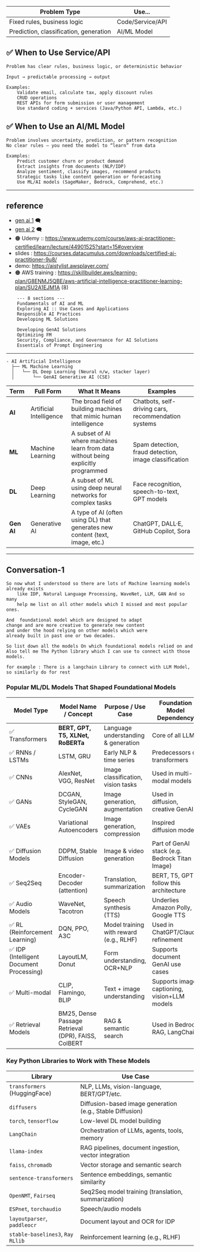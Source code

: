 | Problem Type                           | Use...           |
| -------------------------------------- | ---------------- |
| Fixed rules, business logic            | Code/Service/API |
| Prediction, classification, generation | AI/ML Model      |

## ✅ When to Use Service/API
```
Problem has clear rules, business logic, or deterministic behavior

Input → predictable processing → output

Examples:
    Validate email, calculate tax, apply discount rules
    CRUD operations
    REST APIs for form submission or user management
    Use standard coding + services (Java/Python API, Lambda, etc.)
```

## ✅ When to Use an AI/ML Model
```
Problem involves uncertainty, prediction, or pattern recognition
No clear rules — you need the model to “learn” from data

Examples:
    Predict customer churn or product demand
    Extract insights from documents (NLP/IDP)
    Analyze sentiment, classify images, recommend products
    Strategic tasks like content generation or forecasting
    Use ML/AI models (SageMaker, Bedrock, Comprehend, etc.)
```

---

## reference
- [gen ai 1](https://chatgpt.com/c/685dfae8-a808-800d-bc8c-4d992926601d) 🗨️
- [gen ai 2](https://chatgpt.com/c/685e3233-8420-800d-a08a-2cd8b933dad6) 🗨️
- 🟠 Udemy :: https://www.udemy.com/course/aws-ai-practitioner-certified/learn/lecture/44901525?start=15#overview
- slides : https://courses.datacumulus.com/downloads/certified-ai-practitioner-9u8/
- demo: https://aistylist.awsplayer.com/
- 🟠 AWS training : https://skillbuilder.aws/learning-plan/G8ENMJ5QBE/aws-artificial-intelligence-practitioner-learning-plan/SU2A1EJM1A (8)

```
    --- 8 sections ---
    Fundamentals of AI and ML
    Exploring AI :: Use Cases and Applications
    Responsible AI Practices
    Developing ML Solutions
  
    Developing GenAI Solutions
    Optimizing FM
    Security, Compliance, and Governance for AI Solutions
    Essentials of Prompt Engineering
```

---

```
- AI Artificial Intelligence
  ├── ML Machine Learning
  │   └── DL Deep Learning (Neural n/w, stacker layer)
  │       └── GenAI Generative AI (CSE)

``` 

| Term       | Full Form               | What It Means                                                                     | Examples                                              |
| ---------- | ----------------------- | --------------------------------------------------------------------------------- | ----------------------------------------------------- |
| **AI**     | Artificial Intelligence | The broad field of building machines that mimic human intelligence                | Chatbots, self-driving cars, recommendation systems   |
| **ML**     | Machine Learning        | A subset of AI where machines learn from data without being explicitly programmed | Spam detection, fraud detection, image classification |
| **DL**     | Deep Learning           | A subset of ML using deep neural networks for complex tasks                       | Face recognition, speech-to-text, GPT models          |
| **Gen AI** | Generative AI           | A type of AI (often using DL) that generates new content (text, image, etc.)      | ChatGPT, DALL·E, GitHub Copilot, Sora                 |

---
## Conversation-1 
```
So now what I understood so there are lots of Machine learning models already exists 
    like IDP, Natural Language Processing, WaveNet, LLM, GAN And so many 
    help me list on all other models which I missed and most popular ones.
     
And  foundational model which are designed to adapt  
change and are more creative to generate new content
and under the hood relying on other models which were 
already built in past one or two decades.

So list down all the models On which foundational models relied on and 
Also tell me The Python library which I can use to connect with those models.
 
for example : There is a langchain Library to connect with LLM Model, so similarly do for rest
```
###  Popular ML/DL Models That Shaped Foundational Models
| **Model Type**                          | **Model Name / Concept**                            | **Purpose / Use Case**                  | **Foundation Model Dependency**                | **Python Library**                                   |
| --------------------------------------- | --------------------------------------------------- | --------------------------------------- | ---------------------------------------------- | ---------------------------------------------------- |
| ✅ Transformers                          | **BERT, GPT, T5, XLNet, RoBERTa**                   | Language understanding & generation     | Core of all LLMs                               | `transformers` (HuggingFace), `LangChain`            |
| ✅ RNNs / LSTMs                          | LSTM, GRU                                           | Early NLP & time series                 | Predecessors of transformers                   | `keras`, `torch.nn`                                  |
| ✅ CNNs                                  | AlexNet, VGG, ResNet                                | Image classification, vision tasks      | Used in multi-modal models                     | `torchvision`, `tensorflow.keras.applications`       |
| ✅ GANs                                  | DCGAN, StyleGAN, CycleGAN                           | Image generation, augmentation          | Used in diffusion, creative GenAI              | `tensorflow`, `torch`, `diffusers`                   |
| ✅ VAEs                                  | Variational Autoencoders                            | Image generation, compression           | Inspired diffusion models                      | `Pyro`, `TensorFlow Probability`                     |
| ✅ Diffusion Models                      | DDPM, Stable Diffusion                              | Image & video generation                | Part of GenAI stack (e.g. Bedrock Titan Image) | `diffusers`, `comfyui`, `invokeAI`                   |
| ✅ Seq2Seq                               | Encoder-Decoder (attention)                         | Translation, summarization              | BERT, T5, GPT follow this architecture         | `OpenNMT`, `Fairseq`, `transformers`                 |
| ✅ Audio Models                          | WaveNet, Tacotron                                   | Speech synthesis (TTS)                  | Underlies Amazon Polly, Google TTS             | `ESPnet`, `torchaudio`                               |
| ✅ RL (Reinforcement Learning)           | DQN, PPO, A3C                                       | Model training with reward (e.g., RLHF) | Used in ChatGPT/Claude refinement              | `stable-baselines3`, `Ray RLlib`                     |
| ✅ IDP (Intelligent Document Processing) | LayoutLM, Donut                                     | Form understanding, OCR+NLP             | Supports document GenAI use cases              | `transformers`, `paddleocr`, `layoutparser`          |
| ✅ Multi-modal                           | CLIP, Flamingo, BLIP                                | Text + image understanding              | Supports image captioning, vision+LLM models   | `transformers`, `OpenCLIP`, `vision-language-models` |
| ✅ Retrieval Models                      | BM25, Dense Passage Retrieval (DPR), FAISS, ColBERT | RAG & semantic search                   | Used in Bedrock RAG, LangChain                 | `faiss`, `chromadb`, `sentence-transformers`         |


### Key Python Libraries to Work with These Models
| **Library**                      | **Use Case**                                              |
| -------------------------------- | --------------------------------------------------------- |
| `transformers` (HuggingFace)     | NLP, LLMs, vision-language, BERT/GPT/etc.                 |
| `diffusers`                      | Diffusion-based image generation (e.g., Stable Diffusion) |
| `torch`, `tensorflow`            | Low-level DL model building                               |
| `LangChain`                      | Orchestration of LLMs, agents, tools, memory              |
| `llama-index`                    | RAG pipelines, document ingestion, vector integration     |
| `faiss`, `chromadb`              | Vector storage and semantic search                        |
| `sentence-transformers`          | Sentence embeddings, semantic similarity                  |
| `OpenNMT`, `Fairseq`             | Seq2Seq model training (translation, summarization)       |
| `ESPnet`, `torchaudio`           | Speech/audio models                                       |
| `layoutparser`, `paddleocr`      | Document layout and OCR for IDP                           |
| `stable-baselines3`, `Ray RLlib` | Reinforcement learning (e.g., RLHF)                       |
